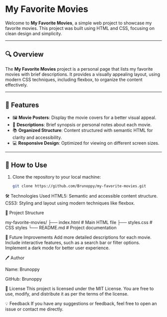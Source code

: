 # My Favorite Movies

Welcome to **My Favorite Movies**, a simple web project to showcase my favorite movies. This project was built using HTML and CSS, focusing on clean design and simplicity.

---

## 🔍 Overview

The **My Favorite Movies** project is a personal page that lists my favorite movies with brief descriptions. It provides a visually appealing layout, using modern CSS techniques, including flexbox, to organize the content effectively.

---

## 🎯 Features

- 🖼️ **Movie Posters**: Display the movie covers for a better visual appeal.
- 📝 **Descriptions**: Brief synopsis or personal notes about each movie.
- 📚 **Organized Structure**: Content structured with semantic HTML for clarity and accessibility.
- 💻 **Responsive Design**: Optimized for viewing on different screen sizes.

---

## 🚀 How to Use

1. Clone the repository to your local machine:
   ```bash
   git clone https://github.com/Brunoppy/my-favorite-movies.git

🛠️ Technologies Used
HTML5: Semantic and accessible content structure.
CSS3: Styling and layout using modern techniques like flexbox.

📂 Project Structure

my-favorite-movies/
├── index.html     # Main HTML file
├── styles.css     # CSS styles
└── README.md      # Project documentation


🌟 Future Improvements
Add more detailed descriptions for each movie.
Include interactive features, such as a search bar or filter options.
Implement a dark mode for better user experience.

🖊️ Author

Name: Brunoppy

GitHub: Brunoppy

📜 License
This project is licensed under the MIT License. You are free to use, modify, and distribute it as per the terms of the license.

💡 Feedback
If you have any suggestions or feedback, feel free to open an issue or contact me directly.
